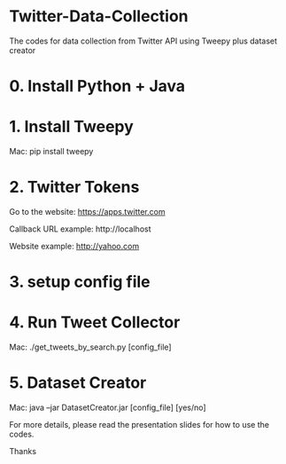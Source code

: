 # Twitter-Data-Collection
The codes for data collection from Twitter API using Tweepy plus dataset creator


# 0. Install Python + Java
# 1. Install Tweepy
Mac: pip install tweepy

# 2. Twitter Tokens
Go to the website: https://apps.twitter.com

  Callback URL example: http://localhost
  
  Website example: http://yahoo.com

# 3. setup config file

# 4. Run Tweet Collector
Mac: ./get_tweets_by_search.py [config_file]

# 5. Dataset Creator
Mac: java –jar DatasetCreator.jar [config_file] [yes/no]

For more details, please read the presentation slides for how to use the codes.

Thanks
